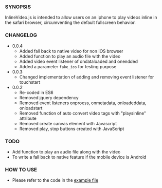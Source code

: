 ### SYNOPSIS 
InlineVideo.js is intended to allow users on an iphone to play videos inline in the safari browser, circumventing the default fullscreen behavior.  

### CHANGELOG
* 0.0.4
    * Added fall back to native video for non IOS browser
    * Added function to play an audio file with the video
    * Added video event listener of ondataloaded and onendded
    * Added a parameter `fake_ios` for testing purpose     
* 0.0.3
    * Changed implementation of adding and removing event listener for touchstart
* 0.0.2
    * Re-coded in ES6
    * Removed jquery dependency
    * Removed event listeners onproess, onmetadata, onloadeddata, onloadstart
    * Removed function of auto convert video tags with "playsinline" attribute 
    * Removed create canvas element with Javascript
    * Removed play, stop buttons created with JavaScript 

### TODO
* Add function to play an audio file along with the video
* To write a fall back to native feature if the mobile device is Android

### HOW TO USE
* Please refer to the code in the [example file](http://wewearglasses.github.io/InlineVideo/example)